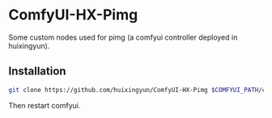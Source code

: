 # ComfyUI-HX-Pimg

Some custom nodes used for pimg (a comfyui controller deployed in huixingyun).

## Installation

```bash
git clone https://github.com/huixingyun/ComfyUI-HX-Pimg $COMFYUI_PATH/custom_nodes/ComfyUI-HX-Pimg
```

Then restart comfyui.

